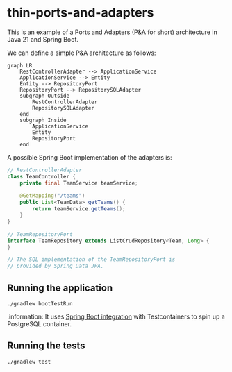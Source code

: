 # thin-ports-and-adapters

This is an example of a Ports and Adapters (P&A for short) architecture in Java 21 and Spring Boot.

We can define a simple P&A architecture as follows:

```mermaid
graph LR
    RestControllerAdapter --> ApplicationService
    ApplicationService --> Entity
    Entity --> RepositoryPort
    RepositoryPort --> RepositorySQLAdapter
    subgraph Outside 
        RestControllerAdapter
        RepositorySQLAdapter
    end
    subgraph Inside 
        ApplicationService
        Entity
        RepositoryPort
    end
```

A possible Spring Boot implementation of the adapters is:

```java
// RestControllerAdapter
class TeamController {
    private final TeamService teamService;
    
    @GetMapping("/teams")
    public List<TeamData> getTeams() {
        return teamService.getTeams();
    }
}

// TeamRepositoryPort
interface TeamRepository extends ListCrudRepository<Team, Long> {
}

// The SQL implementation of the TeamRepositoryPort is
// provided by Spring Data JPA.
```

## Running the application

```shell
./gradlew bootTestRun
```

:information: It uses [Spring Boot integration][sbit] with Testcontainers to spin up a PostgreSQL container.

## Running the tests

```shell
./gradlew test
```


[sbit]: https://spring.io/blog/2023/06/23/improved-testcontainers-support-in-spring-boot-3-1